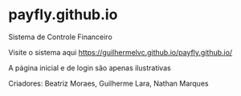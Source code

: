 # payfly.github.io
Sistema de Controle Financeiro


Visite o sistema aqui https://guilhermelvc.github.io/payfly.github.io/

A página inicial e de login são apenas ilustrativas


Criadores: Beatriz Moraes, Guilherme Lara, Nathan Marques
